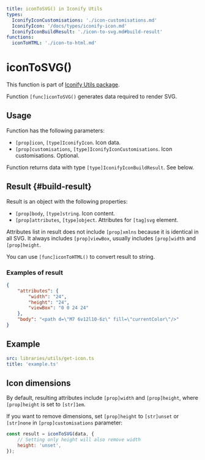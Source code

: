 ```yaml
title: iconToSVG() in Iconify Utils
types:
  IconifyIconCustomisations: './icon-customisations.md'
  IconifyIcon: '/docs/types/iconify-icon.md'
  IconifyIconBuildResult: './icon-to-svg.md#build-result'
functions:
  iconToHTML: './icon-to-html.md'
```

# iconToSVG()

This function is part of [Iconify Utils package](./index.md).

Function `[func]iconToSVG()` generates data required to render SVG.

## Usage

Function has the following parameters:

- `[prop]icon`, `[type]IconifyIcon`. Icon data.
- `[prop]customisations`, `[type]IconifyIconCustomisations`. Icon customisations. Optional.

Function returns data with type `[type]IconifyIconBuildResult`. See below.

## Result {#build-result}

Result is an object with the following properties:

- `[prop]body`, `[type]string`. Icon content.
- `[prop]attributes`, `[type]object`. Attributes for `[tag]svg` element.

Attributes list in result does not include `[prop]xmlns` because it is identical in all SVG. It always includes `[prop]viewBox`, usually includes `[prop]width` and `[prop]height`.

You can use `[func]iconToHTML()` to convert result to string.

### Examples of result

```json
{
	"attributes": {
		"width": "24",
		"height": "24",
		"viewBox": "0 0 24 24"
	},
	"body": "<path d=\"M7 6v12l10-6z\" fill=\"currentColor\"/>"
}
```

## Example

```yaml
src: libraries/utils/get-icon.ts
title: 'example.ts'
```

## Icon dimensions

By default, resulting attributes include `[prop]width` and `[prop]height`, where `[prop]height` is set to `[str]1em`.

If you want to remove dimensions, set `[prop]height` to `[str]unset` or `[str]none` in `[prop]customisations` parameter:

```js
const result = iconToSVG(data, {
	// Setting only height will also remove width
	height: 'unset',
});
```
